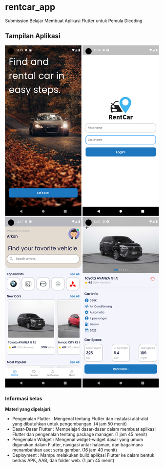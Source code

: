 # rentcar_app

Submission Belajar Membuat Aplikasi Flutter untuk Pemula Dicoding

## Tampilan Aplikasi

<div>
    <img src="assets/github/image_1.png" width="250px"/>
    <img src="assets/github/image_2.png" width="250px"/>
    <img src="assets/github/image_3.png" width="250px"/>
    <img src="assets/github/image_4.png" width="250px"/>
</div>

### Informasi kelas
<b>Materi yang dipelajari:</b>
<ul>
    <li>Pengenalan Flutter : Mengenal tentang Flutter dan instalasi alat-alat yang dibutuhkan untuk pengembangan. (4 jam 50 menit)</li>
    <li>Dasar-Dasar Flutter : Mempelajari dasar-dasar dalam membuat aplikasi Flutter dan pengenalan tentang package manager. (1 jam 45 menit)</li>
    <li>Pengenalan Widget : Mengenal widget-widget dasar yang umum digunakan dalam Flutter, navigasi antar halaman, dan bagaimana menambahkan aset serta gambar. (16 jam 40 menit)</li>
    <li>Deployment : Mampu melakukan build aplikasi Flutter ke dalam bentuk berkas APK, AAB, dan folder web. (1 jam 45 menit)</li>
</ul>
